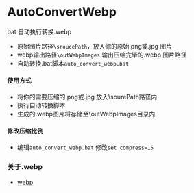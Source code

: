# AutoConvertWebp
bat 自动执行转换.webp

- 原始图片路径`\sroucePath`，放入你的原始.png或.jpg 图片
- webp输出路径`\outWebpImages` 输出压缩完毕的.webp 图片路径
- 自动转换.bat脚本`auto_convert_webp.bat`

#### 使用方式
- 将你的需要压缩的.png或.jpg 放入\sourePath路径内
- 执行自动转换脚本
- 生成的.webp图片将存储至\outWebpImages目录内

#### 修改压缩比例
- 编辑`auto_convert_webp.bat` 修改`set compress=15`

### 关于.webp
- [webp](https://www.zhihu.com/question/27201061)
